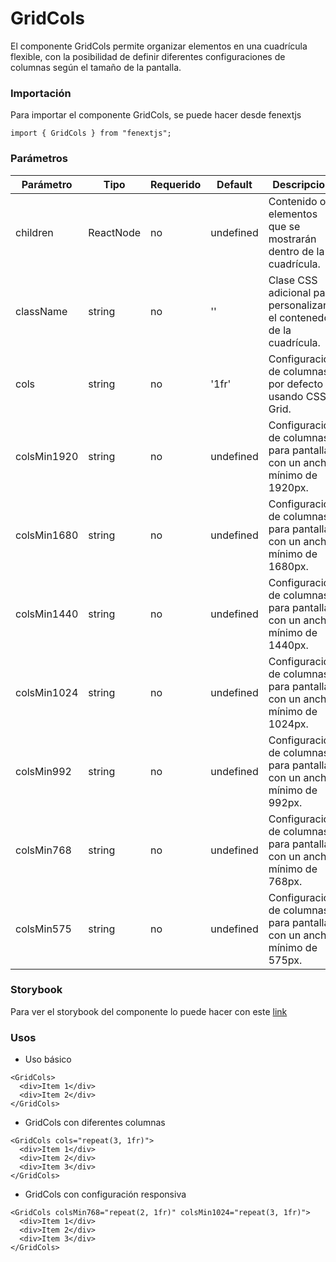 # GridCols

El componente GridCols permite organizar elementos en una cuadrícula flexible, con la posibilidad de definir diferentes configuraciones de columnas según el tamaño de la pantalla.

### Importación

Para importar el componente GridCols, se puede hacer desde fenextjs

```tsx copy
import { GridCols } from "fenextjs";
```

### Parámetros

| Parámetro   | Tipo      | Requerido | Default   | Descripcion                                                             |
| ----------- | --------- | --------- | --------- | ----------------------------------------------------------------------- |
| children    | ReactNode | no        | undefined | Contenido o elementos que se mostrarán dentro de la cuadrícula.         |
| className   | string    | no        | ''        | Clase CSS adicional para personalizar el contenedor de la cuadrícula.   |
| cols        | string    | no        | '1fr'     | Configuración de columnas por defecto usando CSS Grid.                  |
| colsMin1920 | string    | no        | undefined | Configuración de columnas para pantallas con un ancho mínimo de 1920px. |
| colsMin1680 | string    | no        | undefined | Configuración de columnas para pantallas con un ancho mínimo de 1680px. |
| colsMin1440 | string    | no        | undefined | Configuración de columnas para pantallas con un ancho mínimo de 1440px. |
| colsMin1024 | string    | no        | undefined | Configuración de columnas para pantallas con un ancho mínimo de 1024px. |
| colsMin992  | string    | no        | undefined | Configuración de columnas para pantallas con un ancho mínimo de 992px.  |
| colsMin768  | string    | no        | undefined | Configuración de columnas para pantallas con un ancho mínimo de 768px.  |
| colsMin575  | string    | no        | undefined | Configuración de columnas para pantallas con un ancho mínimo de 575px.  |

### Storybook

Para ver el storybook del componente lo puede hacer con este [link](https://fenextjs-component-storybook.vercel.app/?path=/story/component-gridcols--index)

### Usos

- Uso básico

```tsx copy
<GridCols>
  <div>Item 1</div>
  <div>Item 2</div>
</GridCols>
```

- GridCols con diferentes columnas

```tsx copy
<GridCols cols="repeat(3, 1fr)">
  <div>Item 1</div>
  <div>Item 2</div>
  <div>Item 3</div>
</GridCols>
```

- GridCols con configuración responsiva

```tsx copy
<GridCols colsMin768="repeat(2, 1fr)" colsMin1024="repeat(3, 1fr)">
  <div>Item 1</div>
  <div>Item 2</div>
  <div>Item 3</div>
</GridCols>
```

